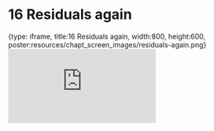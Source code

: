 # 16 Residuals again
 
{type: iframe, title:16 Residuals again, width:800, height:600, poster:resources/chapt_screen_images/residuals-again.png}
![](https://b7m.github.io/Regression_Models/no_toc/residuals-again.html)
 

 
